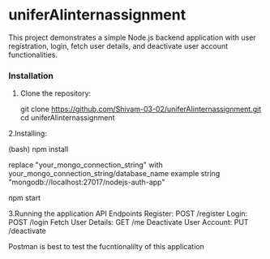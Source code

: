 # uniferAIinternassignment

This project demonstrates a simple Node.js backend application with user registration, login, fetch user details, and deactivate user account functionalities.

### Installation

1. Clone the repository:

   git clone https://github.com/Shivam-03-02/uniferAIinternassignment.git
   cd uniferAIinternassignment
   
2.Installing:

(bash)
npm install

replace "your_mongo_connection_string" with your_mongo_connection_string/database_name
example string "mongodb://localhost:27017/nodejs-auth-app"

npm start

3.Running the application
API Endpoints
Register: POST /register
Login: POST /login
Fetch User Details: GET /me
Deactivate User Account: PUT /deactivate

Postman is best to test the fucntionalilty of this application
